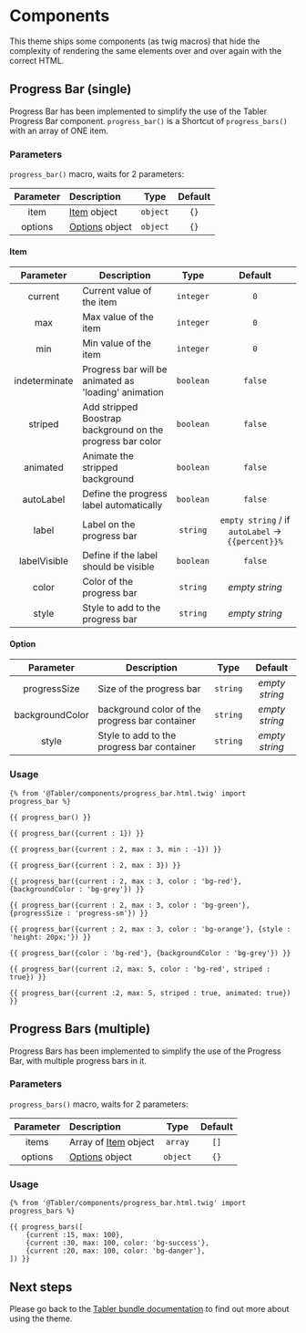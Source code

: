 # Components

This theme ships some components (as twig macros) that hide the complexity of rendering the same elements over and over again with the correct HTML.

## Progress Bar (single)

Progress Bar has been implemented to simplify the use of the Tabler Progress Bar component.
`progress_bar()` is a Shortcut of `progress_bars()` with an array of ONE item.

### Parameters
`progress_bar()` macro, waits for 2 parameters:

| Parameter | Description               |   Type   | Default |
|:---------:|:--------------------------|:--------:|:-------:|
|   item    | [Item](#Item) object      | `object` |  `{}`   |
|  options  | [Options](#Option) object | `object` |  `{}`   |

#### Item
|   Parameter   | Description                                                |   Type    |                      Default                      |
|:-------------:|------------------------------------------------------------|:---------:|:-------------------------------------------------:|
|    current    | Current value of the item                                  | `integer` |                        `0`                        |
|      max      | Max value of the item                                      | `integer` |                        `0`                        |
|      min      | Min value of the item                                      | `integer` |                        `0`                        |
| indeterminate | Progress bar will be animated as 'loading' animation       | `boolean` |                      `false`                      |
|    striped    | Add stripped Boostrap background on the progress bar color | `boolean` |                      `false`                      |
|   animated    | Animate the stripped background                            | `boolean` |                      `false`                      |
|   autoLabel   | Define the progress label automatically                    | `boolean` |                      `false`                      |
|     label     | Label on the progress bar                                  | `string`  | `empty string` / if `autoLabel` -> `{{percent}}%` |
| labelVisible  | Define if the label should be visible                      | `boolean` |                      `false`                      |
|     color     | Color of the progress bar                                  | `string`  |                  *empty string*                   |                                  
|     style     | Style to add to the progress bar                           | `string`  |                  *empty string*                   |     

#### Option
|    Parameter    | Description                                    |   Type   |    Default     |
|:---------------:|------------------------------------------------|:--------:|:--------------:|
|  progressSize   | Size of the progress bar                       | `string` | *empty string* |                                        
| backgroundColor | background color of the progress bar container | `string` | *empty string* |                                        
|      style      | Style to add to the progress bar container     | `string` | *empty string* | 

### Usage

```twig
{% from '@Tabler/components/progress_bar.html.twig' import progress_bar %}

{{ progress_bar() }}

{{ progress_bar({current : 1}) }}

{{ progress_bar({current : 2, max : 3, min : -1}) }}

{{ progress_bar({current : 2, max : 3}) }}

{{ progress_bar({current : 2, max : 3, color : 'bg-red'}, {backgroundColor : 'bg-grey'}) }}

{{ progress_bar({current : 2, max : 3, color : 'bg-green'}, {progressSize : 'progress-sm'}) }}

{{ progress_bar({current : 2, max : 3, color : 'bg-orange'}, {style : 'height: 20px;'}) }}

{{ progress_bar({color : 'bg-red'}, {backgroundColor : 'bg-grey'}) }}

{{ progress_bar({current :2, max: 5, color : 'bg-red', striped : true}) }}

{{ progress_bar({current :2, max: 5, striped : true, animated: true}) }}
```

## Progress Bars (multiple)

Progress Bars has been implemented to simplify the use of the Progress Bar, with multiple progress bars in it.

### Parameters
`progress_bars()` macro, waits for 2 parameters:

| Parameter | Description                   |   Type   | Default |
|:---------:|:------------------------------|:--------:|:-------:|
|   items   | Array of [Item](#Item) object | `array`  |  `[]`   |
|  options  | [Options](#Option) object     | `object` |  `{}`   |

### Usage

```twig
{% from '@Tabler/components/progress_bar.html.twig' import progress_bars %}

{{ progress_bars([
    {current :15, max: 100},
    {current :30, max: 100, color: 'bg-success'},
    {current :20, max: 100, color: 'bg-danger'},
]) }}
```

## Next steps

Please go back to the [Tabler bundle documentation](index.md) to find out more about using the theme.
